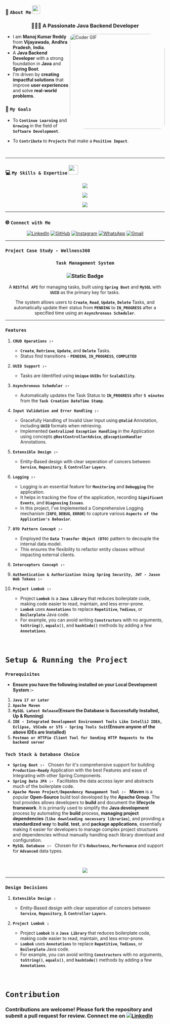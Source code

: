 ### **💫 `About Me`** <img src="https://media.giphy.com/media/pDh3IDoUswmZrqdRip/giphy.gif" height="27px" width="25px">

<h3 align="center">👨🏼‍💻 A Passionate Java Backend Developer</h3>

<img align="right" alt="Coder GIF" width="300px" style="border-radius: 15px 50px;" src="https://images.squarespace-cdn.com/content/v1/5769fc401b631bab1addb2ab/1541580611624-TE64QGKRJG8SWAIUS7NS/ke17ZwdGBToddI8pDm48kPoswlzjSVMM-SxOp7CV59BZw-zPPgdn4jUwVcJE1ZvWQUxwkmyExglNqGp0IvTJZamWLI2zvYWH8K3-s_4yszcp2ryTI0HqTOaaUohrI8PI6FXy8c9PWtBlqAVlUS5izpdcIXDZqDYvprRqZ29Pw0o/coding-freak.gif"/>

- I am **Manoj Kumar Reddy** from **Vijayawada**, **Andhra Pradesh**, **India**.
- A **Java Backend Developer** with a strong foundation in **Java** and **Spring Boot**.
- I'm driven by **creating impactful solutions** that improve **user experiences** and solve **real-world problems**.

### **🌱 `My Goals`**

- To **`Continue Learning`** and **`Growing`** in the field of **`Software Development`**.

- To **`Contribute`** to **`Projects`** that make a **`Positive Impact`**.

<br>
<hr>

### 💻 **`My Skills & Expertise`** <img src='https://user-images.githubusercontent.com/74038190/206662607-d9e7591e-bbf9-42f9-9386-29efc927bc16.gif' width="30">

<p align="center">
  <a href="https://skillicons.dev">
    <img src="https://skillicons.dev/icons?i=aws,docker,github,git,vscode,eclipse"/>
  </a>
</p>

<p align="center">
  <a href="https://skillicons.dev">
    <img src="https://skillicons.dev/icons?i=java,maven,spring,hibernate,rabbitmq,kafka"/>
  </a>
</p>

<p align="center">
  <a href="https://skillicons.dev">
    <img src="https://skillicons.dev/icons?i=postman,postgres,mysql,md,html,css,bootstrap,angular"/>
  </a>
</p>

<hr>

### 🌐 **`Connect with Me`**

<div align="center">

[![LinkedIn](https://img.shields.io/badge/LinkedIn-%230077B5.svg?logo=linkedin&style=social&logoColor=blue)](https://linkedin.com/in/bhimavarapu-manoj-kumar-reddy) [![GitHub](https://img.shields.io/badge/GitHub-100000?style=social&logo=github&logoColor=brown)](https://github.com/BHIMAVARAPU-MANOJ-KUMAR) [![Instagram](https://img.shields.io/badge/Instagram-E4405F?style=social&logo=instagram&logoColor=darkpink)](https://www.instagram.com/manoj.kumar.reddy.bhimavarapu/) [![WhatsApp](https://img.shields.io/badge/WhatsApp-25D366?style=social&logo=whatsapp&logoColor=darkgreen)](https://web.whatsapp.com/send?phone=919010917345&text=Hello%2C%20I%20found%20you%20on%20GitHub.%0AI%27m%20impressed!)
[![Gmail](https://img.shields.io/badge/Gmail-D14836?style=social&logo=gmail&logoColor=red&link=mailto:manojbh1999@gmail.com)](mailto:manojbh1999@gmail.com)

</div>

<hr>

### **`Project Case Study - Wellness360`**

<div align="center">

### **`Task Management System`**

### **![Static Badge](https://img.shields.io/badge/Task%20Management%20System%20-%20Spring%20Boot-CAF2EF)**

A **`RESTful API`** for managing tasks, built using **`Spring Boot`** and **`MySQL`** with **`UUID`** as the primary key for tasks.

The system allows users to **`Create`**, **`Read`**, **`Update`**, **`Delete`** Tasks, and automatically update their status from **`PENDING`** to **`IN_PROGRESS`** after a specified time using an **`Asynchronous Scheduler`**.

</div>

<hr>

### **`Features`**

1. **`CRUD Operations :- `**

   - **`Create`**, **`Retrieve`**, **`Update`**, and **`Delete`** Tasks.
   - Status find transitions - **`PENDING`**, **`IN_PROGRESS`**, **`COMPLETED`**

2. **`UUID Support :- `**

   - Tasks are Identified using **`Unique`** **`UUIDs`** for **`Scalability`**.

3. **`Asynchronous Scheduler :- `**

   - Automatically updates the Task Status to **`IN_PROGRESS`** after **`5 minutes`** from the **`Task Creation DateTime Stamp`**.

4. **`Input Validation and Error Handling :- `**

   - Gracefully Handling of Invalid User Input using **`@Valid`** Annotation, including **`UUID`** formats when retrieving.
   - Implemented **`Centralized Exception Handling`** in the Application using concepts **`@RestControllerAdvice`**, **`@ExceptionHandler`** Annotations.

5. **`Extensible Design :- `**

   - Entity-Based design with clear seperation of concers between **`Service`**, **`Repository`**, & **`Controller`** **`Layers`**.

6. **`Logging :- `**

   - Logging is an essential feature for **`Monitoring`** and **`Debugging`** the application.
   - It helps in tracking the flow of the application, recording **`Significant Events`**, and **`Diagnosing`** **`Issues`**.
   - In this project, I've Implemented a Comprehensive Logging mechanism (**`INFO`**, **`DEBUG`**, **`ERROR`**) to capture various **`Aspects of the Application's Behavior`**.

7. **`DTO Pattern Concept :- `**

   - Employed the **`Data Transfer Object (DTO)`** pattern to decouple the internal data model.
   - This ensures the flexibility to refactor entity classes without impacting external clients.

8. **`Interceptors Concept :- `**
9. **`Authentication & Authorization Using Spring Security, JWT - Jason Web Tokens :- `**

10. **`Project Lombok :- `**

    - Project **`Lombok`** is a **`Java Library`** that reduces boilerplate code, making code easier to read, maintain, and less error-prone.
    - **`Lombok`** uses **`Annotations`** to replace **`Repetitive`**, **`Tedious`**, or **`Boilerplate`** Java code.
    - For example, you can avoid writing **`Constructors`** with no arguments, **`toString()`**, **`equals()`**, and **`hashCode()`** methods by adding a few **`Annotations`**.

<br>

# **`Setup & Running the Project`**

### **`Prerequisites`**

- **Ensure you have the following installed on your Local Development System :-**

1. **`Java 17 or Later`**
2. **`Apache Maven`**
3. **`MySQL Latest Release`(Ensure the Database is Successfully Installed, Up & Running)**
4. **`IDE - Integrated Development Environment Tools Like IntelliJ IDEA, Eclipse, VSCode or STS - Spring Tools Suit`(Ensure anyone of the above IDEs are Installed)**
5. **`Postman or HTTPie Client Tool for Sending HTTP Requests to the backend server`**

### **`Tech Stack & Database Choice`**

- **`Spring Boot :- `** Chosen for it's comprehensive support for building **`Production-Ready`** Application with the best Features and ease of Integrating with other Spring Components.
- **`Spring Data JPA :- `** Facilitates the data access layer and abstracts much of the boilerplate code.
- **`Apache Maven Project/Dependency Management Tool :- `** **Maven** is a popular **Open-Source** build tool developed by the **Apache Group**. The tool provides allows developers to **build** and document the **lifecycle framework**. It is primarily used to simplify the **Java development** process by automating the **build** process, **managing project dependencies** (**`like downloading necessary libraries`**), and providing a **standardized way** to **build**, **test**, and **package applications**, essentially making it easier for developers to manage complex project structures and dependencies without manually handling each library download and configuration.
- **`MySQL Database :- `** Chosen for it's **`Robustness`**, **`Performance`** and support for **`Advanced`** data types.

<br>

<p align="center">
  <a href="https://skillicons.dev">
  <img src="https://skillicons.dev/icons?i=java,eclipse,hibernate,maven,md,mysql,postman,spring&theme=light"/>
  </a>
</p>

<hr>

### **`Design Decisions`**

1. **`Extensible Design : `**

   - Entity-Based design with clear seperation of concers between **`Service`**, **`Repository`**, & **`Controller`** **`Layers`**.

2. **`Project Lombok : `**
   - Project **`Lombok`** is a **`Java Library`** that reduces boilerplate code, making code easier to read, maintain, and less error-prone.
   - **`Lombok`** uses **`Annotations`** to replace **`Repetitive`**, **`Tedious`**, or **`Boilerplate`** Java code.
   - For example, you can avoid writing **`Constructors`** with no arguments, **`toString()`**, **`equals()`**, and **`hashCode()`** methods by adding a few **`Annotations`**.

<br>

# **`Contribution`**

### Contributions are welcome! Please fork the repository and submit a pull request for review. Connect me on **[![LinkedIn](https://img.shields.io/badge/LinkedIn-0077B5?style=flat&logo=linkedin&logoColor=navy)](https://in.linkedin.com/in/bhimavarapu-manoj-kumar-reddy)**
